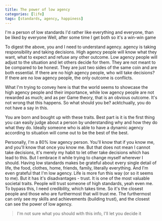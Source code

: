 ```yaml
---
title: The power of low agency
categories: [life]
tags: [standards, agency, happiness]
---
```


I'm a person of low standards
I'd rather like everything and everyone, than be liked by everyone
Well, after some time I get both so it's a win-win game

To digest the above, you and I need to understand agency. agency is taking responsibility and taking decisions. High agency people will know what they want, what to expect and refuse any other outcome. Low agency people will adjust to the situation and let others decide for them. They are not meant to be compared to be honest. They are just two sides of the same coin and are both essential. If there are no high agency people, who will take decisions? If there are no low agency people, the only outcome is conflicts.

What I'm trying to convey here is that the world seems to showcase the high agency people and their importance, while low agency people are not rewarded as much; and as per Game theory, that is an obvious outcome. It's not wrong that this happens. So what should you be? acktchually, you do not have a say in this.

You are born and bought up with these traits. Best part is it is the first thing you can easily judge about a person by understanding why and how they do what they do. Ideally someone who is able to have a dynamic agency according to situation will come out to be the best of the best.

Personally, I'm a 80% low agency person. You'll know that if you know me, and you'll know that once you know me. But that does not mean I cannot take decisions, it's merely my habit to let other take decisions which has lead to this. But I embrace it while trying to change myself wherever I should. Having low standards makes be grateful about every single detail of life, the food, clothes, home, friends, family, literally everything. And I'm even grateful that I'm low agency. Life is more fun this way (or so it seems to me). But it has it's disadvantages - trust. It is one of the most valuable societal traits. People will trust someone of high standards, yeah even me. To bypass this, I need credibility, which takes time. So it's the closest people and those who are furthermost that will trust me. The furthermost can only see my skills and achievements (building trust), and the closest can see the power of low agency.

> I'm not sure what you should with this info, I'll let you decide it